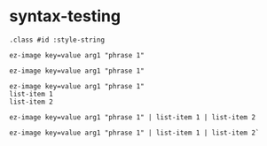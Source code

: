 # syntax-testing

`.class #id :style-string`

`ez-image key=value arg1 "phrase 1"`

```ez-image key=value arg1 "phrase 1"```

```
ez-image key=value arg1 "phrase 1"
list-item 1
list-item 2
```

`ez-image key=value arg1 "phrase 1" | list-item 1 | list-item 2`

```
ez-image key=value arg1 "phrase 1" | list-item 1 | list-item 2`
```
